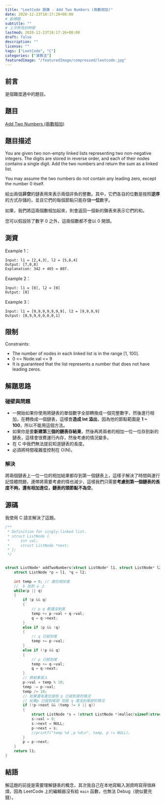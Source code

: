 ```yaml
---
title: "LeetCode 題庫 - Add Two Numbers (兩數相加)"
date: 2020-12-23T18:17:28+08:00
# 副標題
subtitle: ""
# 上次修改的時間
lastmod: 2020-12-23T18:17:26+08:00
draft: false
description: ""
license: ""
tags: ["LeetCode", "C"]
categories: ["演算法"]
featuredImage: "/featuredImage/compressed/leetcode.jpg"
---
```


## 前言

是個難度適中的題目。

## 題目

[Add Two Numbers (兩數相加)](https://leetcode.com/problems/add-two-numbers/)

## 題目描述

You are given two non-empty linked lists representing two non-negative integers. The digits are stored in reverse order, and each of their nodes contains a single digit. Add the two numbers and return the sum as a linked list.

You may assume the two numbers do not contain any leading zero, except the number 0 itself.

給出兩個**非空**的鏈表用來表示兩個非負的整數。其中，它們各自的位數是按照**逆序**的方式存儲的，並且它們的每個節點只能存儲**一位**數字。

如果，我們將這兩個數相加起來，則會返回一個新的鍊表來表示它們的和。

您可以假設除了數字 0 之外，這兩個數都不會以 0 開頭。

## 測資

Example 1：

```
Input: l1 = [2,4,3], l2 = [5,6,4]
Output: [7,0,8]
Explanation: 342 + 465 = 807.
```

Example 2：

```
Input: l1 = [0], l2 = [0]
Output: [0]
```

Example 3：

```
Input: l1 = [9,9,9,9,9,9,9], l2 = [9,9,9,9]
Output: [8,9,9,9,0,0,0,1]
```

## 限制

Constraints:

- The number of nodes in each linked list is in the range [1, 100].
- 0 <= Node.val <= 9
- It is guaranteed that the list represents a number that does not have leading zeros.


## 解題思路

### 碰壁與問題

- 一開始如果你使用將鏈表的單個數字全部轉換成一個完整數字，然後進行相加，在轉換成一個鏈表，這樣會**造成 Int 溢出**，因為他的節點範圍是 **1 ~ 100**，所以不能用這個方法。
- 如果你是要**新建第三個的鏈表存結果**，然後再將兩者的相加一位一位存到新的鏈表，這樣會很費運行內存，然後考慮的情況變多。
- 在 C 中我們無法提前知道鏈表的長度。
- 必須將時間複雜度控制在 O(N)。

### 解決

將兩個鏈表上一位一位的相加結果都存到第一個鏈表上，這樣子解決了時間與運行記憶體問題，連帶將需要考慮的情也減少，這樣我們只需要**考慮到第一個鏈表的長度不夠，還有相加進位，鏈表的頭節點不為空**。

## 源碼

我使用 C 語言解決了這題。

```c
/**
 * Definition for singly-linked list.
 * struct ListNode {
 *     int val;
 *     struct ListNode *next;
 * };
 */


struct ListNode* addTwoNumbers(struct ListNode* l1, struct ListNode* l2){
    struct ListNode *p = l1, *q = l2;
    
    int temp = 0; // 進位相加值
    //  b 加到 a 上
    while(p || q)
    {
        if (p && q)
        {
            // p q 都還沒到尾
            temp += p->val + q->val;
            q = q->next;
        }
        else if (p && !q)
        {
            // q 已經到尾
            temp += p->val;
        }
        else if (!p && q)
        {
            // p 已經到尾
            temp += q->val;
            q = q->next;
        }
        // 將結果寫入
        p->val = temp % 10;
        temp -= p->val;
        temp /= 10;
        // 如果還有進位值但 p 已經到尾的情況
        // 如果p 已經到尾部 但是 q 還沒到尾部的情況
        if (!p->next && (temp != 0 || q))
        {
            struct ListNode *s = (struct ListNode *)malloc(sizeof(struct ListNode));
            s->val = 0;
            s->next = NULL;
            p->next = s;
            //printf("temp %d ,p %d\n", temp, p != NULL);
        }
        p = p->next;
    }
    return l1;
}

```

## 結語

解這題的前提是需要理解鏈表的概念，其次我自己在本地寫輸入測資時寫得很麻煩，因為 LeetCode 上的編輯器沒有給 `main` 函數，也無法 Debug（貌似要充錢）。